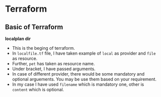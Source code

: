 # Terraform

## Basic of Terraform

**localplan dir**
- This is the beging of terraform.
- In `localfile.tf` file, I have taken example of `local` as provider and `file` as resource.
- Further, `pet` has taken as resource name.
- Under bracket, I have passed arguments.
- In case of different provider, there would be some mandatory and optional arguements. You may be use them based on your requirement.
- In my case I have used `filename` which is mandatory one, other is `content` which is optional. 